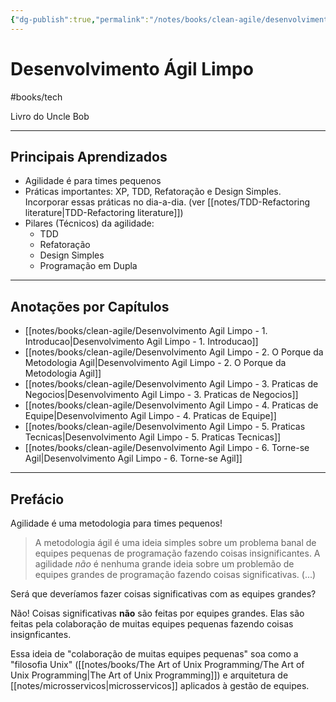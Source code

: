 ```yaml
---
{"dg-publish":true,"permalink":"/notes/books/clean-agile/desenvolvimento-agil-limpo/"}
---
```



# Desenvolvimento Ágil Limpo

#books/tech

Livro do Uncle Bob

---

## Principais Aprendizados

- Agilidade é para times pequenos
- Práticas importantes: XP, TDD, Refatoração e Design Simples. Incorporar essas práticas no dia-a-dia. (ver [[notes/TDD-Refactoring literature\|TDD-Refactoring literature]])
- Pilares (Técnicos) da agilidade:
    - TDD
    - Refatoração
    - Design Simples
    - Programação em Dupla



---

## Anotações por Capítulos

- [[notes/books/clean-agile/Desenvolvimento Agil Limpo - 1. Introducao\|Desenvolvimento Agil Limpo - 1. Introducao]]
- [[notes/books/clean-agile/Desenvolvimento Agil Limpo - 2. O Porque da Metodologia Agil\|Desenvolvimento Agil Limpo - 2. O Porque da Metodologia Agil]]
- [[notes/books/clean-agile/Desenvolvimento Agil Limpo - 3. Praticas de Negocios\|Desenvolvimento Agil Limpo - 3. Praticas de Negocios]]
- [[notes/books/clean-agile/Desenvolvimento Agil Limpo - 4. Praticas de Equipe\|Desenvolvimento Agil Limpo - 4. Praticas de Equipe]]
- [[notes/books/clean-agile/Desenvolvimento Agil Limpo - 5. Praticas Tecnicas\|Desenvolvimento Agil Limpo - 5. Praticas Tecnicas]]
- [[notes/books/clean-agile/Desenvolvimento Agil Limpo - 6. Torne-se Agil\|Desenvolvimento Agil Limpo - 6. Torne-se Agil]]

---

## Prefácio

Agilidade é uma metodologia para times pequenos!

> A metodologia ágil é uma ideia simples sobre um problema banal de equipes pequenas de programação fazendo coisas insignificantes. A agilidade *não* é nenhuma grande ideia sobre um problemão de equipes grandes de programação fazendo coisas significativas. (...)

Será que deveríamos fazer coisas significativas com as equipes grandes?

Não! Coisas significativas **não** são feitas por equipes grandes. Elas são feitas pela colaboração de muitas equipes pequenas fazendo coisas insignficantes.

Essa ideia de "colaboração de muitas equipes pequenas" soa como a "filosofia Unix" ([[notes/books/The Art of Unix Programming/The Art of Unix Programming\|The Art of Unix Programming]]) e arquitetura de [[notes/microsservicos\|microsservicos]] aplicados à gestão de equipes.

